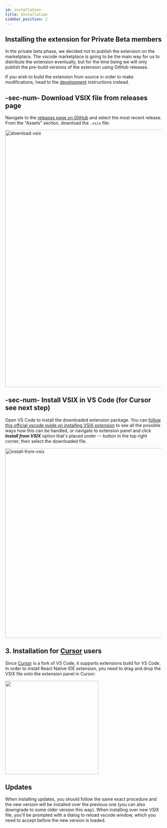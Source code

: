 ```yaml
---
id: installation
title: Installation
sidebar_position: 2
---
```


## Installing the extension for Private Beta members

In the private beta phase, we decided not to publish the extension on the marketplace.
The vscode marketplace is going to be the main way for us to distribute the extension eventually, but for the time being we will only publish the pre-build versions of the extension using GitHub releases.

If you wish to build the extension from source in order to make modifications, head to the [development](./development.md) instructions instead.

## -sec-num- Download VSIX file from releases page

Navigate to the [releases page on GitHub](https://github.com/software-mansion/react-native-ide/releases) and select the most recent release.
From the "Assets" section, download the `.vsix` file:

<img width="825" alt="download-vsix" src="/img/docs/download_vsix.png"/>

## -sec-num- Install VSIX in VS Code (for Cursor see next step)

Open VS Code to install the downloaded extension package.
You can [follow this official vscode guide on installing VSIX extension](https://code.visualstudio.com/docs/editor/extension-marketplace#_install-from-a-vsix) to see all the possible ways how this can be handled, or navigate to extension panel and click **_Install from VSIX_** option that's placed under **···** button in the top right corner, then select the downloaded file.

<img width="609" alt="install-from-vsix" src="/img/docs/install_from_vsix.png"/>

## 3. Installation for [Cursor](https://cursor.sh/) users

Since [Cursor](https://cursor.sh/) is a fork of VS Code, it supports extensions build for VS Code.
In order to install React Native IDE extension, you need to drag and drop the VSIX file onto the extension panel in Cursor:

<img width="300" src="/img/docs/ide_install_cursor.png"/>

## Updates

When installing updates, you should follow the same exact procedure and the new version will be installed over the previous one (you can also downgrade to some older version this way).
When installing over new VSIX file, you'll be prompted with a dialog to reload vscode window, which you need to accept before the new version is loaded.
